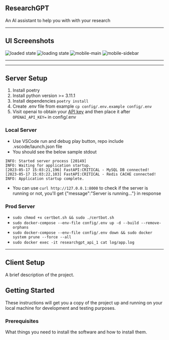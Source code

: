 ## ResearchGPT

An AI assistant to help you with with your research

---

## UI Screenshots

![loaded state](https://github.com/gargmegham/ResearchGPT/assets/95271253/d28187c2-959b-4671-b27c-93a94ede20f5)
![loading state](https://github.com/gargmegham/ResearchGPT/assets/95271253/e7efbbda-e39a-45c8-a541-925fd8211d67)
![mobile-main](https://github.com/gargmegham/ResearchGPT/assets/95271253/6e3bbe63-bc4c-44c4-898c-e52d3bbddd59)
![mobile-sidebar](https://github.com/gargmegham/ResearchGPT/assets/95271253/62fdfdd0-f875-4d5a-bcb6-0e893c9c37e3)

---

---

## Server Setup

1. Install poetry
2. Install python version >= 3.11.1
3. Install dependencies `poetry install`
4. Create .env file from example `cp config/.env.example config/.env`
5. Visit openai to obtain your [API key](https://platform.openai.com/account/api-keys) and then place it after `OPENAI_API_KEY=` in config/.env

### Local Server

- Use VSCode run and debug play button, repo include .vscode/launch.json file
- You should see the below sample stdout

```
INFO: Started server process [20149]
INFO: Waiting for application startup.
[2023-05-17 15:03:21,196] FastAPI:CRITICAL - MySQL DB connected!
[2023-05-17 15:03:22,103] FastAPI:CRITICAL - Redis CACHE connected!
INFO: Application startup complete.

```

- You can use `curl http://127.0.0.1:8000` to check if the server is running or not, you'll get {"message":"Server is running..."} in response

### Prod Server

- `sudo chmod +x certbot.sh && sudo ./certbot.sh`
- `sudo docker-compose --env-file config/.env up -d --build --remove-orphans`
- `sudo docker-compose --env-file config/.env down && sudo docker system prune --force --all`
- `sudo docker exec -it researchgpt_api_1 cat log/app.log`

---

## Client Setup

A brief description of the project.

## Getting Started

These instructions will get you a copy of the project up and running on your local machine for development and testing purposes.

### Prerequisites

What things you need to install the software and how to install them.
